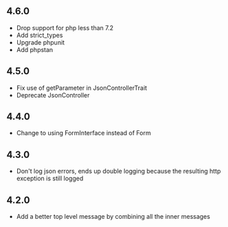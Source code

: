 ## 4.6.0
- Drop support for php less than 7.2
- Add strict_types
- Upgrade phpunit
- Add phpstan

## 4.5.0
- Fix use of getParameter in JsonControllerTrait
- Deprecate JsonController

## 4.4.0
- Change to using FormInterface instead of Form

## 4.3.0
- Don't log json errors, ends up double logging because the resulting http exception is still logged

## 4.2.0
- Add a better top level message by combining all the inner messages
